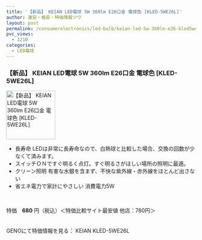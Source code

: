 ```yaml
---
title: '【新品】 KEIAN LED電球 5W 360lm E26口金 電球色 [KLED-5WE26L]'
author: 激安・格安・特価情報ツウ
layout: post
permalink: /consumerelectronics/led-bulb/keian-led-5w-360lm-e26-kled5we26l.html
pvc_views:
  - 1210
categories:
  - LED電球
---
```

### 【新品】 KEIAN LED電球 5W 360lm E26口金 電球色 [KLED-5WE26L] 

<div class="img-bg2 img_L">
  <img border="0" alt="【新品】 KEIAN LED電球 5W 360lm E26口金 電球色 [KLED-5WE26L] " src="http://i0.wp.com/geno.co.jp/Goods/ImgGA12000960_M.jpg?w=130"width="130" data-recalc-dims="1" /><br /> <img border="0" src="http://i1.wp.com/www10.a8.net/0.gif?resize=1%2C1" alt="" data-recalc-dims="1" />
</div>

<!--more-->

  * 長寿命 LEDは非常に長寿命なので、白熱球と比較した場合、交換の回数が少なくて済みます。
  * スイッチＯＮですぐ明るく点灯。すぐ明るさがほしい場所の照明に最適。
  * クリーン照明 有害な水銀を含まず、不快な紫外線・赤外線をほとんど出さない
  * 省エネ電力で家計にやさしい 消費電力5W

<br clear="all" /> 

特価　<span class="tokka-price"><strong>680</strong></span> 円（税込）＜特価比較サイト最安値 他店：780円＞

　  
GENOにて特価情報を見る： <span class="fs150p">KEIAN KLED-5WE26L</span>